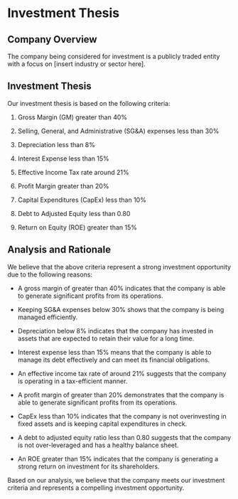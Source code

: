 # Investment Thesis

## Company Overview

The company being considered for investment is a publicly traded entity with a focus on [insert industry or sector here].

## Investment Thesis

Our investment thesis is based on the following criteria:

1. Gross Margin (GM) greater than 40%

2. Selling, General, and Administrative (SG&A) expenses less than 30%

3. Depreciation less than 8%

4. Interest Expense less than 15%

5. Effective Income Tax rate around 21%

6. Profit Margin greater than 20%

7. Capital Expenditures (CapEx) less than 10%

8. Debt to Adjusted Equity less than 0.80

9. Return on Equity (ROE) greater than 15%

## Analysis and Rationale

We believe that the above criteria represent a strong investment opportunity due to the following reasons:

- A gross margin of greater than 40% indicates that the company is able to generate significant profits from its operations.

- Keeping SG&A expenses below 30% shows that the company is being managed efficiently.

- Depreciation below 8% indicates that the company has invested in assets that are expected to retain their value for a long time.

- Interest expense less than 15% means that the company is able to manage its debt effectively and can meet its financial obligations.

- An effective income tax rate of around 21% suggests that the company is operating in a tax-efficient manner.

- A profit margin of greater than 20% demonstrates that the company is able to generate significant profits from its operations.

- CapEx less than 10% indicates that the company is not overinvesting in fixed assets and is keeping capital expenditures in check.

- A debt to adjusted equity ratio less than 0.80 suggests that the company is not over-leveraged and has a healthy balance sheet.

- An ROE greater than 15% indicates that the company is generating a strong return on investment for its shareholders.

Based on our analysis, we believe that the company meets our investment criteria and represents a compelling investment opportunity.

